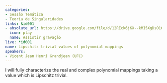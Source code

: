 ```yaml
---
categories:
- Sessão Temática
- Teoria de Singularidades
links: &id001
- absolute_url: https://drive.google.com/file/d/12REck6jKX--kMI5XgDsO16oc_6lF-qmn/view
  icon: play
  name: Assistir gravação
live: *id001
name: Lipschitz trivial values of polynomial mappings
speakers:
- Vicent Jean Henri Grandjean (UFC)
---
```


I will fully characterize the real and complex polynomial mappings taking a value which is Lipschitz trivial.